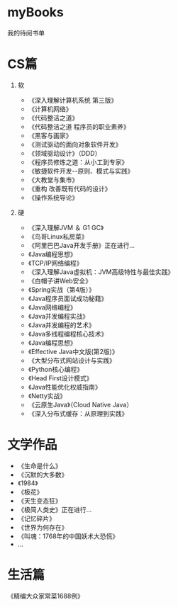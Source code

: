 # myBooks
我的待阅书单

# CS篇

1. 软
	- 《深入理解计算机系统 第三版》
	- 《计算机网络》
	- 《代码整洁之道》
	- 《代码整洁之道 程序员的职业素养》
	- 《黑客与画家》
	- 《测试驱动的面向对象软件开发》
	- 《领域驱动设计》（DDD）
	- 《程序员修炼之道：从小工到专家》
	- 《敏捷软件开发--原则、模式与实践》
	- 《大教堂与集市》
	- 《重构 改善既有代码的设计》
	- 《操作系统导论》

2. 硬
	- 《深入理解JVM ＆ G1 GC》
	- 《鸟哥Linux私房菜》
	- 《阿里巴巴Java开发手册》正在进行...
	- 《Java编程思想》
	- 《TCP/IP网络编程》
	- 《深入理解Java虚拟机：JVM高级特性与最佳实践》
	- 《白帽子讲Web安全》
	- 《Spring实战（第4版）》
	- 《Java程序员面试成功秘籍》
	- 《Java网络编程》
	- 《Java并发编程实战》
	- 《Java并发编程的艺术》
	- 《Java多线程编程核心技术》
	- 《Java编程思想》
	- 《Effective Java中文版(第2版)》
	- 《大型分布式网站设计与实践》
	- 《Python核心编程》
	- 《Head First设计模式》
	- 《Java性能优化权威指南》
	- 《Netty实战》
	- 《云原生Java》（Cloud Native Java）
	- 《深入分布式缓存：从原理到实践》

# 文学作品

- 《生命是什么》
- 《沉默的大多数》
- 《1984》
- 《极花》
- 《天生变态狂》
- 《极简人类史》正在进行...
- 《记忆碎片》
- 《世界为何存在》
- 《叫魂：1768年的中国妖术大恐慌》
- ...

# 生活篇

《精编大众家常菜1688例》

